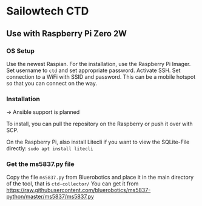 # Sailowtech CTD


## Use with Raspberry Pi Zero 2W

### OS Setup
Use the newest Raspian. For the installation, use the Raspberry Pi Imager. Set username to `ctd` and set appropriate password. Activate SSH. Set connection to a WiFi with SSID and password. This can be a mobile hotspot so that you can connect on the way.

### Installation
-> Ansible support is planned

To install, you can pull the repository on the Raspberry or push it over with SCP.

On the Raspberry Pi, also install Litecli if you want to view the SQLite-File directly: `sudo apt install litecli`

### Get the ms5837.py file
Copy the file `ms5837.py` from Bluerobotics and place it in the main directory of the tool, that is `ctd-collector/`
You can get it from https://raw.githubusercontent.com/bluerobotics/ms5837-python/master/ms5837/ms5837.py


